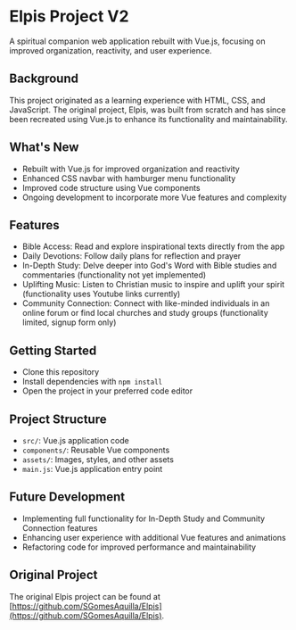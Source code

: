 **Elpis Project V2**
======================

A spiritual companion web application rebuilt with Vue.js, focusing on improved organization, reactivity, and user experience.

**Background**
---------------

This project originated as a learning experience with HTML, CSS, and JavaScript. The original project, Elpis, was built from scratch and has since been recreated using Vue.js to enhance its functionality and maintainability.

**What's New**
--------------

* Rebuilt with Vue.js for improved organization and reactivity
* Enhanced CSS navbar with hamburger menu functionality
* Improved code structure using Vue components
* Ongoing development to incorporate more Vue features and complexity

**Features**
------------

* Bible Access: Read and explore inspirational texts directly from the app
* Daily Devotions: Follow daily plans for reflection and prayer
* In-Depth Study: Delve deeper into God's Word with Bible studies and commentaries (functionality not yet implemented)
* Uplifting Music: Listen to Christian music to inspire and uplift your spirit (functionality uses Youtube links currently)
* Community Connection: Connect with like-minded individuals in an online forum or find local churches and study groups (functionality limited, signup form only)

**Getting Started**
-------------------

* Clone this repository
* Install dependencies with `npm install`
* Open the project in your preferred code editor

**Project Structure**
---------------------

* `src/`: Vue.js application code
* `components/`: Reusable Vue components
* `assets/`: Images, styles, and other assets
* `main.js`: Vue.js application entry point

**Future Development**
----------------------

* Implementing full functionality for In-Depth Study and Community Connection features
* Enhancing user experience with additional Vue features and animations
* Refactoring code for improved performance and maintainability

**Original Project**
-------------------

The original Elpis project can be found at [https://github.com/SGomesAquilla/Elpis](https://github.com/SGomesAquilla/Elpis).